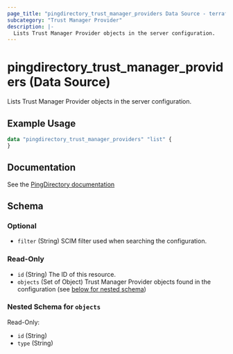 ```yaml
---
page_title: "pingdirectory_trust_manager_providers Data Source - terraform-provider-pingdirectory"
subcategory: "Trust Manager Provider"
description: |-
  Lists Trust Manager Provider objects in the server configuration.
---
```


# pingdirectory_trust_manager_providers (Data Source)

Lists Trust Manager Provider objects in the server configuration.

## Example Usage

```terraform
data "pingdirectory_trust_manager_providers" "list" {
}
```

## Documentation
See the [PingDirectory documentation](https://docs.pingidentity.com/r/en-us/pingdirectory-93/pd_ds_config_key_trust_mgr_providers)

<!-- schema generated by tfplugindocs -->
## Schema

### Optional

- `filter` (String) SCIM filter used when searching the configuration.

### Read-Only

- `id` (String) The ID of this resource.
- `objects` (Set of Object) Trust Manager Provider objects found in the configuration (see [below for nested schema](#nestedatt--objects))

<a id="nestedatt--objects"></a>
### Nested Schema for `objects`

Read-Only:

- `id` (String)
- `type` (String)

